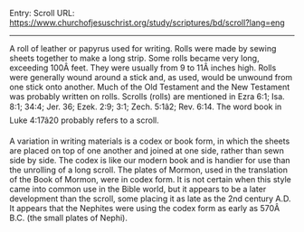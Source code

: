 Entry: Scroll
URL: https://www.churchofjesuschrist.org/study/scriptures/bd/scroll?lang=eng

---

A roll of leather or papyrus used for writing. Rolls were made by sewing sheets together to make a long strip. Some rolls became very long, exceeding 100Â feet. They were usually from 9 to 11Â inches high. Rolls were generally wound around a stick and, as used, would be unwound from one stick onto another. Much of the Old Testament and the New Testament was probably written on rolls. Scrolls (rolls) are mentioned in Ezra 6:1; Isa. 8:1; 34:4; Jer. 36; Ezek. 2:9; 3:1; Zech. 5:1â2; Rev. 6:14. The word book in Luke 4:17â20 probably refers to a scroll.

A variation in writing materials is a codex or book form, in which the sheets are placed on top of one another and joined at one side, rather than sewn side by side. The codex is like our modern book and is handier for use than the unrolling of a long scroll. The plates of Mormon, used in the translation of the Book of Mormon, were in codex form. It is not certain when this style came into common use in the Bible world, but it appears to be a later development than the scroll, some placing it as late as the 2nd century A.D. It appears that the Nephites were using the codex form as early as 570Â B.C. (the small plates of Nephi).
